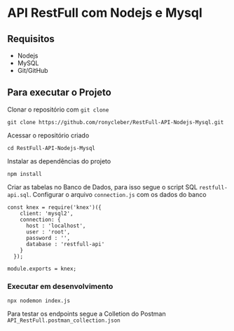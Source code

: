 # API RestFull com Nodejs e Mysql

## Requisitos
* Nodejs
* MySQL
* Git/GitHub

## Para executar o Projeto
Clonar o repositório com `git clone`
```
git clone https://github.com/ronycleber/RestFull-API-Nodejs-Mysql.git
```
Acessar o repositório criado
```
cd RestFull-API-Nodejs-Mysql
```
Instalar as dependências do projeto
```
npm install
```
Criar as tabelas no Banco de Dados, para isso segue o script SQL `restfull-api.sql`. 
Configurar o arquivo `connection.js` com os dados do banco
```
const knex = require('knex')({
    client: 'mysql2',
    connection: {
      host : 'localhost',
      user : 'root',
      password : '',
      database : 'restfull-api'
    }
  });

module.exports = knex;
```

### Executar em desenvolvimento
```
npx nodemon index.js
```
Para testar os endpoints segue a Colletion do Postman `API_RestFull.postman_collection.json`
